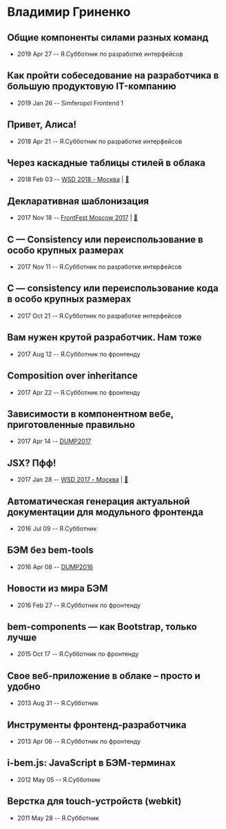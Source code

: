 # Владимир Гриненко

## Общие компоненты силами разных команд
- 2019 Apr 27 -- Я.Субботник по разработке интерфейсов    
## Как пройти собеседование на разработчика в большую продуктовую IT-компанию
- 2019 Jan 26 -- Simferopol Frontend 1    
## Привет, Алиса!
- 2018 Apr 21 -- Я.Субботник по разработке интерфейсов    
## Через каскадные таблицы стилей в облака
- 2018 Feb 03 -- [WSD 2018 - Москва](https://www.youtube.com/watch?v=3Q0jf-8UsWE)  | [:notebook:](https://wsd.events/2018/02/03/pres/css-to-docker.pdf)  
## Декларативная шаблонизация
- 2017 Nov 18 -- [FrontFest Moscow 2017](https://youtu.be/eFXkgRMynbA)  | [:notebook:](https://speakerdeck.com/frontfest/vladimir-grinienko)  
## C — Consistency или переиспользование в особо крупных размерах
- 2017 Nov 11 -- Я.Субботник по разработке интерфейсов    
## C — consistency или переиспользование кода в особо крупных размерах
- 2017 Oct 21 -- Я.Субботник по разработке интерфейсов    
## Вам нужен крутой разработчик. Нам тоже
- 2017 Aug 12 -- Я.Субботник по фронтенду    
## Сomposition over inheritance
- 2017 Apr 22 -- Я.Субботник по фронтенду    
## Зависимости в компонентном вебе, приготовленные правильно
- 2017 Apr 14 -- [DUMP2017](https://www.youtube.com/watch?v=uXZfcfVlRso)    
## JSX? Пфф!
- 2017 Jan 28 -- [WSD 2017 - Москва](https://www.youtube.com/watch?v=sn-H4r6x-Cw)  | [:notebook:](https://wsd.events/2017/01/28/pres/jsx-pff.pdf)  
## Автоматическая генерация актуальной документации для модульного фронтенда
- 2016 Jul 09 -- Я.Субботник    
## БЭМ без bem-tools
- 2016 Apr 08 -- [DUMP2016](https://www.youtube.com/watch?v=crw46fuxz38)    
## Новости из мира БЭМ
- 2016 Feb 27 -- Я.Субботник по фронтенду    
## bem-components — как Bootstrap, только лучше
- 2015 Oct 17 -- Я.Субботник по фронтенду    
## Свое веб-приложение в облаке – просто и удобно
- 2013 Aug 31 -- Я.Субботник    
## Инструменты фронтенд-разработчика
- 2013 Apr 06 -- Я.Субботник по фронтенду    
## i-bem.js: JavaScript в БЭМ-терминах
- 2012 May 05 -- Я.Субботник    
## Верстка для touch-устройств (webkit) 
- 2011 May 28 -- Я.Субботник    

